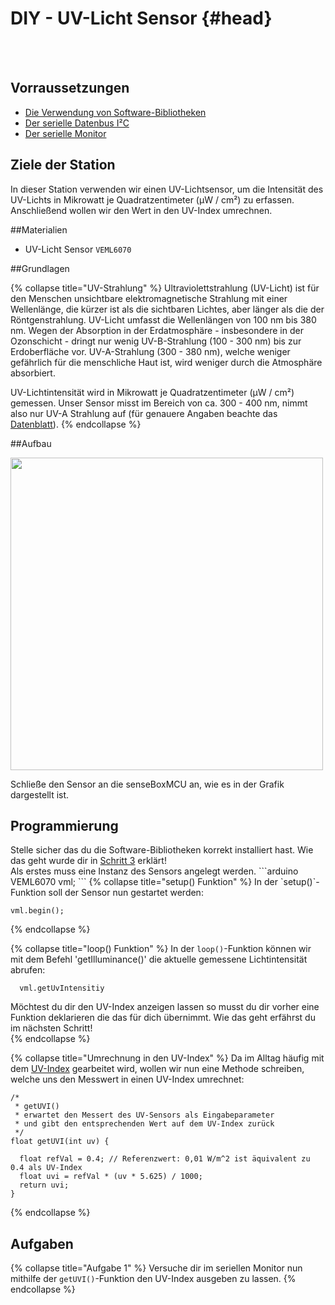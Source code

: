 # DIY - UV-Licht Sensor {#head}

<div class="description"></div>
<div class="line">
    <br>
    <br>
</div>

## Vorraussetzungen
- [Die Verwendung von Software-Bibliotheken](../../erste-schritte/schritt-1-software-installation.md)
- [Der serielle Datenbus I²C](../../grundlagen/serielle_datenbus.md)
- [Der serielle Monitor](../../grundlagen/der_serielle_monitor.md)

## Ziele der Station
In dieser Station verwenden wir einen UV-Lichtsensor, um die Intensität des UV-Lichts in Mikrowatt je Quadratzentimeter (μW / cm²) zu erfassen.
Anschließend wollen wir den Wert in den UV-Index umrechnen.

##Materialien
- UV-Licht Sensor `VEML6070`

##Grundlagen

{% collapse title="UV-Strahlung" %}
Ultraviolettstrahlung (UV-Licht) ist für den Menschen unsichtbare elektromagnetische Strahlung mit einer Wellenlänge, die kürzer ist als die sichtbaren Lichtes, aber länger als die der Röntgenstrahlung.
UV-Licht umfasst die Wellenlängen von 100 nm bis 380 nm.
Wegen der Absorption in der Erdatmosphäre - insbesondere in der Ozonschicht - dringt nur wenig UV-B-Strahlung (100 - 300 nm) bis zur Erdoberfläche vor.
UV-A-Strahlung (300 - 380 nm), welche weniger gefährlich für die menschliche Haut ist, wird weniger durch die Atmosphäre absorbiert.

UV-Lichtintensität wird in Mikrowatt je Quadratzentimeter (μW / cm²) gemessen.
Unser Sensor misst im Bereich von ca. 300 - 400 nm, nimmt also nur UV-A Strahlung auf (für genauere Angaben beachte das [Datenblatt](https://github.com/sensebox/resources/raw/master/datasheets/datasheet_veml6070-UV-A-Light-Sensor.pdf)).
{% endcollapse %}

##Aufbau

<img src="https://raw.githubusercontent.com/sensebox/resources/master/images/wired_lux.jpg" width="500"/>

Schließe den Sensor an die senseBoxMCU an, wie es in der Grafik dargestellt ist.

## Programmierung
<div class="box_warning">
    <i class="fa fa-info fa-fw" aria-hidden="true" style="color: #42acf3;"></i>
    Stelle sicher das du die Software-Bibliotheken korrekt installiert hast. Wie das geht wurde dir in <a href ="/../../erste-schritte/schritt-3-libraries-hinzufuegen.html">Schritt 3</a> erklärt!
</div>
Als erstes muss eine Instanz des Sensors angelegt werden.
```arduino
VEML6070 vml;
```
{% collapse title="setup() Funktion" %}
In der `setup()`-Funktion soll der Sensor nun gestartet werden: 

```arduino
vml.begin();
```
{% endcollapse %}

{% collapse title="loop() Funktion" %}
In der `loop()`-Funktion können wir mit dem Befehl 'getIlluminance()' die aktuelle gemessene Lichtintensität abrufen:

```arduino
  vml.getUvIntensitiy
```
<div class="box_warning">
    <i class="fa fa-info fa-fw" aria-hidden="true" style="color: #42acf3;"></i>
    Möchtest du dir den UV-Index anzeigen lassen so musst du dir vorher eine Funktion deklarieren die das für dich übernimmt. Wie das geht erfährst du im nächsten Schritt!
</div>
{% endcollapse %}

{% collapse title="Umrechnung in den UV-Index" %}
Da im Alltag häufig mit dem [UV-Index](https://de.wikipedia.org/wiki/UV-Index) gearbeitet wird, wollen wir nun eine Methode schreiben, welche uns den Messwert in einen UV-Index umrechnet:

```arduino
/*
 * getUVI()
 * erwartet den Messert des UV-Sensors als Eingabeparameter
 * und gibt den entsprechenden Wert auf dem UV-Index zurück
 */
float getUVI(int uv) {
    
  float refVal = 0.4; // Referenzwert: 0,01 W/m^2 ist äquivalent zu 0.4 als UV-Index
  float uvi = refVal * (uv * 5.625) / 1000;
  return uvi;
}
```
{% endcollapse %}

## Aufgaben

{% collapse title="Aufgabe 1" %}
Versuche dir im seriellen Monitor nun mithilfe der  `getUVI()`-Funktion den UV-Index ausgeben zu lassen. 
{% endcollapse %}
